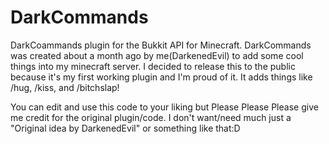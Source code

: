 DarkCommands
============

DarkCoammands plugin for the Bukkit API for Minecraft.
DarkCommands was created about a month ago by me(DarkenedEvil) to add some cool things into my minecraft server. I decided to release this to the public because it's my first working plugin and I'm proud of it. It adds things like /hug, /kiss, and /bitchslap!

You can edit and use this code to your liking but Please Please Please give me credit for the original plugin/code. I don't want/need much just a "Original idea by DarkenedEvil" or something like that:D
